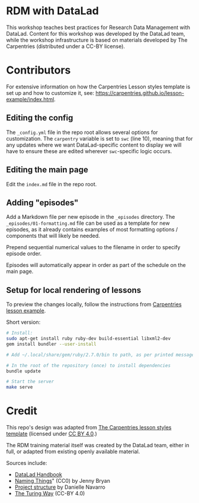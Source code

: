 RDM with DataLad
================

This workshop teaches best practices for Research Data Management with DataLad.
Content for this workshop was developed by the DataLad team,
while the workshop infrastructure is based on materials developed by The Carpentries (distributed under a CC-BY license).

Contributors
============

For extensive information on how the Carpentries Lesson styles template
is set up and how to customize it, see: https://carpentries.github.io/lesson-example/index.html.

## Editing the config

The `_config.yml` file in the repo root allows several options for customization.
The `carpentry` variable is set to `swc` (line 10), meaning that for any updates where
we want DataLad-specific content to display we will have to ensure these are edited wherever `swc`-specific logic occurs.

## Editing the main page

Edit the `index.md` file in the repo root.

## Adding "episodes"

Add a Markdown file per new episode in the `_episodes` directory.
The `_episodes/01-formatting.md` file can be used as a template for new
episodes, as it already contains examples of most formatting options / 
components that will likely be needed.

Prepend sequential numerical values to the filename in order to specify
episode order.

Episodes will automatically appear in order as part of the schedule on
the main page.

## Setup for local rendering of lessons

To preview the changes locally, follow the instructions from
[Carpentries lesson example](https://carpentries.github.io/lesson-example/setup.html).

Short version:

```bash
# Install:
sudo apt-get install ruby ruby-dev build-essential libxml2-dev
gem install bundler --user-install

# Add ~/.local/share/gem/ruby/2.7.0/bin to path, as per printed message

# In the root of the repository (once) to install dependencies
bundle update

# Start the server
make serve
```


Credit
======

This repo's design was adapted from
[The Carpentries lesson styles template](https://github.com/carpentries/styles/)
(licensed under [CC BY 4.0](https://creativecommons.org/licenses/by/4.0/).)

The RDM training material itself was created by the DataLad team,
either in full, or adapted from existing openly available material.

Sources include:
- [DataLad Handbook](https://handbook.datalad.org)
- [Naming Things](http://www2.stat.duke.edu/~rcs46/lectures_2015/01-markdown-git/slides/naming-slides/naming-slides.pdf)" (CC0) by Jenny Bryan
- [Project structure](https://slides.djnavarro.net/project-structure) by Danielle Navarro
- [The Turing Way](https://the-turing-way.netlify.app/) (CC-BY 4.0) 


